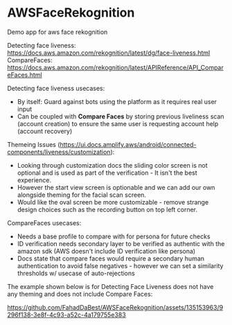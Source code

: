 # AWSFaceRekognition
Demo app for aws face rekognition

Detecting face liveness: https://docs.aws.amazon.com/rekognition/latest/dg/face-liveness.html <br>
CompareFaces: https://docs.aws.amazon.com/rekognition/latest/APIReference/API_CompareFaces.html

Detecting face liveness usecases: 
- By itself: Guard against bots using the platform as it requires real user input
- Can be coupled with <b>Compare Faces</b> by storing previous liveliness scan (account creation) to ensure the same user is requesting account help (account recovery)

Themeing Issues (https://ui.docs.amplify.aws/android/connected-components/liveness/customization): 
- Looking through customization docs the sliding color screen is not optional and is used as part of the verification - It isn't the best experience.
- However the start view screen is optionable and we can add our own alongside theming for the facial scan screen.
- Would like the oval screen be more customizable - remove strange design choices such as the recording button on top left corner.

CompareFaces usecases:
- Needs a base profile to compare with for persona for future checks
- ID verification needs secondary layer to be verified as authentic with the amazon sdk (AWS doesn't include ID verification like persona)
- Docs state that compare faces would require a secondary human authentication to avoid false negatives - however we can set a similarity thresholds w/ usecase of auto-rejections 

The example shown below is for Detecting Face Liveness does not have any theming and does not include Compare Faces: 

https://github.com/FahadDaBest/AWSFaceRekognition/assets/135153963/9296f138-3e8f-4c93-a52c-4a179755e383

